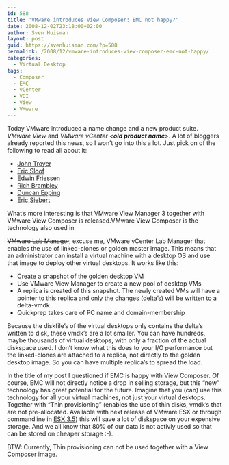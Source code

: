 ```yaml
---
id: 588
title: 'VMware introduces View Composer: EMC not happy?'
date: 2008-12-02T23:18:00+02:00
author: Sven Huisman
layout: post
guid: https://svenhuisman.com/?p=588
permalink: /2008/12/vmware-introduces-view-composer-emc-not-happy/
categories:
  - Virtual Desktop
tags:
  - Composer
  - EMC
  - vCenter
  - VDI
  - View
  - VMware
---
```

Today VMware introduced a name change and a new product suite. _VMware View_ and _VMware vCenter <**old product name**>_. A lot of bloggers already reported this news, so I won&#8217;t go into this a lot. Just pick on of the following to read all about it:

  * <a title="VMTN" href="http://blogs.vmware.com/vmtn/2008/12/do-they-smell-a.html" target="_blank">John Troyer</a>
  * <a title="NTpro.nl" href="http://www.ntpro.nl/blog/archives/785-VMware-Product-Name-Changes.html" target="_blank">Eric Sloof</a>
  * <a title="Thinappblog" href="http://edwinfriesen.nl/content/?p=128" target="_blank">Edwin Friessen</a>
  * <a title="VMETC" href="http://vmetc.com/2008/12/02/vmware-changes-product-names/" target="_blank">Rich Brambley</a>
  * <a title="Yellowbricks" href="http://www.yellow-bricks.com/2008/12/02/whats-in-a-name/" target="_blank">Duncan Epping</a>
  * <a title="itknowledgeexchange" href="http://itknowledgeexchange.techtarget.com/virtualization-pro/vmware-product-name-changes-vcenter-view/" target="_blank">Eric Siebert</a>

What&#8217;s more interesting is that VMware View Manager 3 together with VMware View Composer is released.<!--more-->VMware View Composer is the technology also used in 

<span style="text-decoration: line-through;">VMware Lab Manager</span>, excuse me, VMware vCenter Lab Manager that enables the use of linked-clones or golden master image. This means that an administrator can install a virtual machine with a desktop OS and use that image to deploy other virtual desktops. It works like this:

  * Create a snapshot of the golden desktop VM
  * Use VMware View Manager to create a new pool of desktop VMs
  * A replica is created of this snapshot. The newly created VMs will have a pointer to this replica and only the changes (delta&#8217;s) will be written to a delta-vmdk
  * Quickprep takes care of PC name and domain-membership

Because the diskfile&#8217;s of the virtual desktops only contains the delta&#8217;s written to disk, these vmdk&#8217;s are a lot smaller. You can have hundreds, maybe thousands of virtual desktops, with only a fraction of the actual diskspace used. I don&#8217;t know what this does to your I/O performance but the linked-clones are attached to a replica, not directly to the golden desktop image. So you can have multiple replica&#8217;s to spread the load.

In the title of my post I questioned if EMC is happy with View Composer. Of course, EMC will not directly notice a drop in selling storage, but this &#8220;new&#8221; technology has great potential for the future. Imagine that you (can) use this technology for all your virtual machines, not just your virtual desktops. Together with &#8220;Thin provisioning&#8221; (enables the use of thin disks, vmdk&#8217;s that are not pre-allocated. Available with next release of VMware ESX or through commandline in <a title="Thin provisioning" href="https://svenhuisman.com/2008/11/vm-template-best-practice/" target="_blank">ESX 3.5</a>) this will save a lot of diskspace on your expensive storage. And we all know that 80% of our data is not activly used so that can be stored on cheaper storage :-).

BTW: Currently, Thin provisioning can not be used together with a View Composer image.